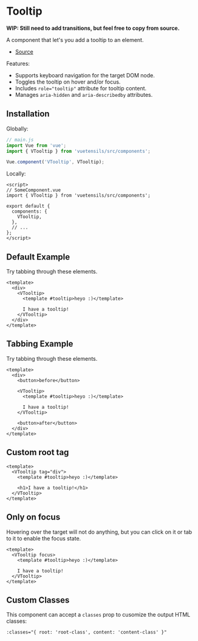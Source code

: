 # Tooltip

**WIP: Still need to add transitions, but feel free to copy from source.**

A component that let's you add a tooltip to an element.

- [Source](https://github.com/Stegosource/vuetensils/blob/master/src/components/VTooltip/VTooltip.vue)

Features:
- Supports keyboard navigation for the target DOM node.
- Toggles the tooltip on hover and/or focus.
- Includes `role="tooltip"` attribute for tooltip content.
- Manages `aria-hidden` and `aria-describedby` attributes.

## Installation

Globally:

```js
// main.js
import Vue from 'vue';
import { VTooltip } from 'vuetensils/src/components';

Vue.component('VTooltip', VTooltip);
```

Locally:

```vue
<script>
// SomeComponent.vue
import { VTooltip } from 'vuetensils/src/components';

export default {
  components: {
    VTooltip,
  },
  // ...
};
</script>
```

## Default Example

Try tabbing through these elements.

```vue live
<template>
  <div>
    <VTooltip>
      <template #tooltip>heyo :)</template>

      I have a tooltip!
    </VTooltip>
  </div>
</template>
```

## Tabbing Example

Try tabbing through these elements.

```vue live
<template>
  <div>
    <button>before</button>

    <VTooltip>
      <template #tooltip>heyo :)</template>

      I have a tooltip!
    </VTooltip>

    <button>after</button>
  </div>
</template>
```

## Custom root tag

```vue live
<template>
  <VTooltip tag="div">
    <template #tooltip>heyo :)</template>

    <h1>I have a tooltip!</h1>
  </VTooltip>
</template>
```

## Only on focus

Hovering over the target will not do anything, but you can click on it or tab to it to enable the focus state.

```vue live
<template>
  <VTooltip focus>
    <template #tooltip>heyo :)</template>

    I have a tooltip!
  </VTooltip>
</template>
```


## Custom Classes

This component can accept a `classes` prop to cusomize the output HTML classes:

```
:classes="{ root: 'root-class', content: 'content-class' }"
```
